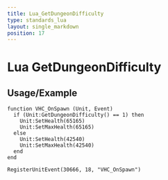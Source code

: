 ```yaml
---
title: Lua_GetDungeonDifficulty
type: standards_lua
layout: single_markdown
position: 17
---
```


# Lua GetDungeonDifficulty

## Usage/Example

```
function VHC_OnSpawn (Unit, Event)
  if (Unit:GetDungeonDifficulty() == 1) then
    Unit:SetHealth(65165)
    Unit:SetMaxHealth(65165)
  else
    Unit:SetHealth(42540)
    Unit:SetMaxHealth(42540)
  end
end
 
RegisterUnitEvent(30666, 18, "VHC_OnSpawn")
```